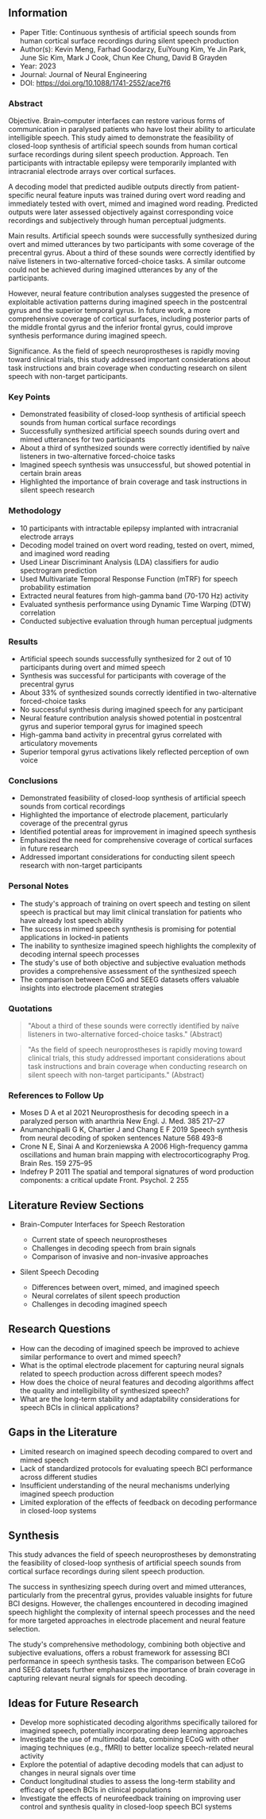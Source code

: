 ## Information

- Paper Title: Continuous synthesis of artificial speech sounds from human cortical surface recordings during silent speech production
- Author(s): Kevin Meng, Farhad Goodarzy, EuiYoung Kim, Ye Jin Park, June Sic Kim, Mark J Cook, Chun Kee Chung, David B Grayden
- Year: 2023
- Journal: Journal of Neural Engineering
- DOI: https://doi.org/10.1088/1741-2552/ace7f6

### Abstract

Objective. Brain–computer interfaces can restore various forms of communication in paralysed patients who have lost their ability to articulate intelligible speech. This study aimed to demonstrate the feasibility of closed-loop synthesis of artificial speech sounds from human cortical surface recordings during silent speech production. Approach. Ten participants with intractable epilepsy were temporarily implanted with intracranial electrode arrays over cortical surfaces. 

A decoding model that predicted audible outputs directly from patient-specific neural feature inputs was trained during overt word reading and immediately tested with overt, mimed and imagined word reading. Predicted outputs were later assessed objectively against corresponding voice recordings and subjectively through human perceptual judgments. 

Main results. Artificial speech sounds were successfully synthesized during overt and mimed utterances by two participants with some coverage of the precentral gyrus. About a third of these sounds were correctly identified by naïve listeners in two-alternative forced-choice tasks. A similar outcome could not be achieved during imagined utterances by any of the participants. 

However, neural feature contribution analyses suggested the presence of exploitable activation patterns during imagined speech in the postcentral gyrus and the superior temporal gyrus. In future work, a more comprehensive coverage of cortical surfaces, including posterior parts of the middle frontal gyrus and the inferior frontal gyrus, could improve synthesis performance during imagined speech. 

Significance. As the field of speech neuroprostheses is rapidly moving toward clinical trials, this study addressed important considerations about task instructions and brain coverage when conducting research on silent speech with non-target participants.

### Key Points

- Demonstrated feasibility of closed-loop synthesis of artificial speech sounds from human cortical surface recordings
- Successfully synthesized artificial speech sounds during overt and mimed utterances for two participants
- About a third of synthesized sounds were correctly identified by naïve listeners in two-alternative forced-choice tasks
- Imagined speech synthesis was unsuccessful, but showed potential in certain brain areas
- Highlighted the importance of brain coverage and task instructions in silent speech research

### Methodology

- 10 participants with intractable epilepsy implanted with intracranial electrode arrays
- Decoding model trained on overt word reading, tested on overt, mimed, and imagined word reading
- Used Linear Discriminant Analysis (LDA) classifiers for audio spectrogram prediction
- Used Multivariate Temporal Response Function (mTRF) for speech probability estimation
- Extracted neural features from high-gamma band (70-170 Hz) activity
- Evaluated synthesis performance using Dynamic Time Warping (DTW) correlation
- Conducted subjective evaluation through human perceptual judgments

### Results

- Artificial speech sounds successfully synthesized for 2 out of 10 participants during overt and mimed speech
- Synthesis was successful for participants with coverage of the precentral gyrus
- About 33% of synthesized sounds correctly identified in two-alternative forced-choice tasks
- No successful synthesis during imagined speech for any participant
- Neural feature contribution analysis showed potential in postcentral gyrus and superior temporal gyrus for imagined speech
- High-gamma band activity in precentral gyrus correlated with articulatory movements
- Superior temporal gyrus activations likely reflected perception of own voice

### Conclusions

- Demonstrated feasibility of closed-loop synthesis of artificial speech sounds from cortical recordings
- Highlighted the importance of electrode placement, particularly coverage of the precentral gyrus
- Identified potential areas for improvement in imagined speech synthesis
- Emphasized the need for comprehensive coverage of cortical surfaces in future research
- Addressed important considerations for conducting silent speech research with non-target participants

### Personal Notes

- The study's approach of training on overt speech and testing on silent speech is practical but may limit clinical translation for patients who have already lost speech ability
- The success in mimed speech synthesis is promising for potential applications in locked-in patients
- The inability to synthesize imagined speech highlights the complexity of decoding internal speech processes
- The study's use of both objective and subjective evaluation methods provides a comprehensive assessment of the synthesized speech
- The comparison between ECoG and SEEG datasets offers valuable insights into electrode placement strategies

### Quotations

> "About a third of these sounds were correctly identified by naïve listeners in two-alternative forced-choice tasks." (Abstract)

> "As the field of speech neuroprostheses is rapidly moving toward clinical trials, this study addressed important considerations about task instructions and brain coverage when conducting research on silent speech with non-target participants." (Abstract)

### References to Follow Up

- Moses D A et al 2021 Neuroprosthesis for decoding speech in a paralyzed person with anarthria New Engl. J. Med. 385 217–27
- Anumanchipalli G K, Chartier J and Chang E F 2019 Speech synthesis from neural decoding of spoken sentences Nature 568 493–8
- Crone N E, Sinai A and Korzeniewska A 2006 High-frequency gamma oscillations and human brain mapping with electrocorticography Prog. Brain Res. 159 275–95
- Indefrey P 2011 The spatial and temporal signatures of word production components: a critical update Front. Psychol. 2 255

## Literature Review Sections

- Brain-Computer Interfaces for Speech Restoration
  - Current state of speech neuroprostheses
  - Challenges in decoding speech from brain signals
  - Comparison of invasive and non-invasive approaches

- Silent Speech Decoding
  - Differences between overt, mimed, and imagined speech
  - Neural correlates of silent speech production
  - Challenges in decoding imagined speech

## Research Questions

- How can the decoding of imagined speech be improved to achieve similar performance to overt and mimed speech?
- What is the optimal electrode placement for capturing neural signals related to speech production across different speech modes?
- How does the choice of neural features and decoding algorithms affect the quality and intelligibility of synthesized speech?
- What are the long-term stability and adaptability considerations for speech BCIs in clinical applications?

## Gaps in the Literature

- Limited research on imagined speech decoding compared to overt and mimed speech
- Lack of standardized protocols for evaluating speech BCI performance across different studies
- Insufficient understanding of the neural mechanisms underlying imagined speech production
- Limited exploration of the effects of feedback on decoding performance in closed-loop systems

## Synthesis

This study advances the field of speech neuroprostheses by demonstrating the feasibility of closed-loop synthesis of artificial speech sounds from cortical surface recordings during silent speech production. 

The success in synthesizing speech during overt and mimed utterances, particularly from the precentral gyrus, provides valuable insights for future BCI designs. However, the challenges encountered in decoding imagined speech highlight the complexity of internal speech processes and the need for more targeted approaches in electrode placement and neural feature selection. 

The study's comprehensive methodology, combining both objective and subjective evaluations, offers a robust framework for assessing BCI performance in speech synthesis tasks. The comparison between ECoG and SEEG datasets further emphasizes the importance of brain coverage in capturing relevant neural signals for speech decoding.

## Ideas for Future Research

- Develop more sophisticated decoding algorithms specifically tailored for imagined speech, potentially incorporating deep learning approaches
- Investigate the use of multimodal data, combining ECoG with other imaging techniques (e.g., fMRI) to better localize speech-related neural activity
- Explore the potential of adaptive decoding models that can adjust to changes in neural signals over time
- Conduct longitudinal studies to assess the long-term stability and efficacy of speech BCIs in clinical populations
- Investigate the effects of neurofeedback training on improving user control and synthesis quality in closed-loop speech BCI systems